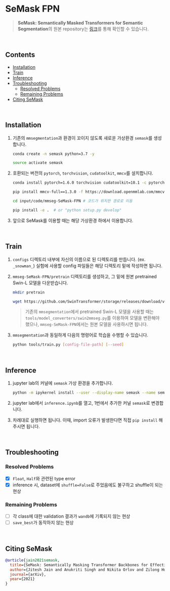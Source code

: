 # SeMask FPN

> **SeMask: Semantically Masked Transformers for Semantic Segmentation**의 원본 repository는 [링크](https://github.com/Picsart-AI-Research/SeMask-Segmentation/tree/main/SeMask-FPN)를 통해 확인할 수 있습니다.

<br>

## Contents

  - [Installation](#installation)
  - [Train](#train)
  - [Inference](#inference)
  - [Troubleshooting](#troubleshooting)
    - [Resolved Problems](#resolved-problems)
    - [Remaining Problems](#remaining-problems)
  - [Citing SeMask](#citing-semask)

<br>

## Installation

1. 기존의 `mmsegmentation`과 환경이 꼬이지 않도록 새로운 가상환경 `semask`를 생성합니다. 
   
   ```bash
   conda create -n semask python=3.7 -y
   
   source activate semask
   ```
2. 호환되는 버전의 `pytorch`, `torchvision`, `cudatoolkit`, `mmcv`를 설치합니다.
   
   ```bash
   conda install pytorch=1.6.0 torchvision cudatoolkit=10.1 -c pytorch

   pip install mmcv-full==1.3.0 -f https://download.openmmlab.com/mmcv/dist/cu101/torch1.6.0/index.html

   cd input/code/mmseg-SeMask-FPN # 코드가 위치한 경로로 이동

   pip install -e .  # or "python setup.py develop"
   ```
3. 앞으로 SeMask를 이용할 때는 해당 가상환경 하에서 이용합니다.

<br>

## Train

1. `configs` 디렉토리 내부에 자신의 이름으로 된 디렉토리를 만듭니다. (ex. `_snowman_`) 실험에 사용할 config 파일들은 해당 디렉토리 밑에 작성하면 됩니다.
2. `mmseg-SeMask-FPN/pretrain` 디렉토리를 생성하고, 그 밑에 원본 pretrained Swin-L 모델을 다운받습니다.
   
   ```bash
   mkdir pretrain

   wget https://github.com/SwinTransformer/storage/releases/download/v1.0.0/swin_large_patch4_window12_384_22k.pth
   ```
   > 기존의 `mmsegmentation`에서 pretrained Swin-L 모델을 사용할 때는 `tools/model_converters/swin2mmseg.py`를 이용하여 모델을 변환해야 했으나, `mmseg-SeMask-FPN`에서는 원본 모델을 사용하시면 됩니다. 
3. `mmsegmentation`과 동일하게 다음의 명령어로 학습을 수행할 수 있습니다.
   
   ```bash
   python tools/train.py [config-file-path] [--seed]
   ```

<br>

## Inference

1. jupyter lab의 커널에 `semask` 가상 환경을 추가합니다.
   
   ```bash
   python -m ipykernel install --user --display-name semask --name semask
   ```
2. jupyter lab에서 `inference.ipynb`를 열고, 1번에서 추가한 커널 `semask`로 변경합니다.
3. 차례대로 실행하면 됩니다. 이때, import 오류가 발생한다면 직접 `pip install` 해주시면 됩니다.

<br>

## Troubleshooting

### Resolved Problems
- [X] `Float`, `Half`와 관련된 type error
- [X] inference 시, dataset에 `shuffle=False`로 주었음에도 불구하고 shuffle이 되는 현상

### Remaining Problems
- [ ] 각 class에 대한 validation 결과가 `wandb`에 기록되지 않는 현상
- [ ] `save_best`가 동작하지 않는 현상

<br>

## Citing SeMask

```BibTeX
@article{jain2021semask,
  title={SeMask: Semantically Masking Transformer Backbones for Effective Semantic Segmentation},
  author={Jitesh Jain and Anukriti Singh and Nikita Orlov and Zilong Huang and Jiachen Li and Steven Walton and Humphrey Shi},
  journal={arXiv},
  year={2021}
}
```

